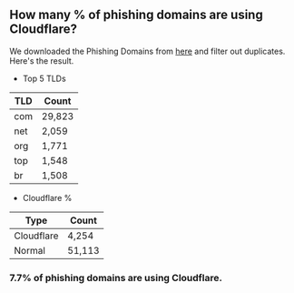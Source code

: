 ## How many % of phishing domains are using Cloudflare?


We downloaded the Phishing Domains from [here](https://github.com/mitchellkrogza/Phishing.Database) and filter out duplicates.
Here's the result.


[//]: # (start replacement)


- Top 5 TLDs

| TLD | Count |
| --- | --- |
| com | 29,823 |
| net | 2,059 |
| org | 1,771 |
| top | 1,548 |
| br | 1,508 |


- Cloudflare %

| Type | Count |
| --- | --- |
| Cloudflare | 4,254 |
| Normal | 51,113 |


### 7.7% of phishing domains are using Cloudflare.